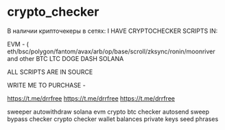 # crypto_checker

В наличии крипточекеры в сетях:
I HAVE CRYPTOCHECKER SCRIPTS IN:

EVM - ( eth/bsc/polygon/fantom/avax/arb/op/base/scroll/zksync/ronin/moonriver and other
BTC
LTC
DOGE
DASH
SOLANA

ALL SCRIPTS ARE IN SOURCE

WRITE ME TO PURCHASE -

https://t.me/drrfree
https://t.me/drrfree
https://t.me/drrfree



sweeper autowithdraw solana evm crypto btc checker autosend sweep bypass checker crypto checker wallet balances private keys seed phrases 

